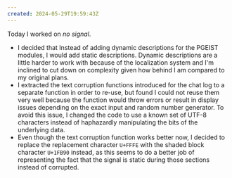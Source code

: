 ```yaml
---
created: 2024-05-29T19:59:43Z
---
```


Today I worked on _no signal_.
- I decided that Instead of adding dynamic descriptions for the PGEIST modules, I would add static descriptions. Dynamic descriptions are a little harder to work with because of the localization system and I'm inclined to cut down on complexity given how behind I am compared to my original plans.
- I extracted the text corruption functions introduced for the chat log to a separate function in order to re-use, but found I could not reuse them very well because the function would throw errors or result in display issues depending on the exact input and random number generator. To avoid this issue, I changed the code to use a known set of UTF-8 characters instead of haphazardly manipulating the bits of the underlying data.
- Even though the text corruption function works better now, I decided to replace the replacement character `U+FFFE` with the shaded block character `U+1FB90` instead, as this seems to do a better job of representing the fact that the signal is static during those sections instead of corrupted.
